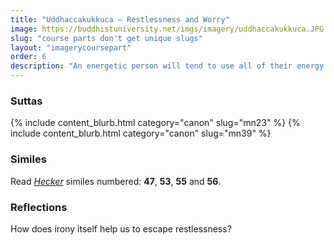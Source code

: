```yaml
---
title: "Uddhaccakukkuca — Restlessness and Worry"
image: https://buddhistuniversity.net/imgs/imagery/uddhaccakukkuca.JPG
slug: "course parts don't get unique slugs"
layout: "imagerycoursepart"
order: 6
description: "An energetic person will tend to use all of their energy chasing endless, worldly goals. Like the lazy person, they too are left with no time or energy for their spiritual practice."
---
```


### Suttas
<p>
{% include content_blurb.html category="canon" slug="mn23" %} 
{% include content_blurb.html category="canon" slug="mn39" %}
</p>

### Similes

Read [_Hecker_](/content/monographs/similes-of-the-buddha_hecker) similes numbered: **47**, **53**, **55** and **56**.

### Reflections

How does irony itself help us to escape restlessness?

